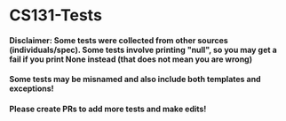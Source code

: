 # CS131-Tests

#### Disclaimer: Some tests were collected from other sources (individuals/spec). Some tests involve printing "null", so you may get a fail if you print None instead (that does not mean you are wrong)
#### Some tests may be misnamed and also include both templates and exceptions!
#### Please create PRs to add more tests and make edits!
